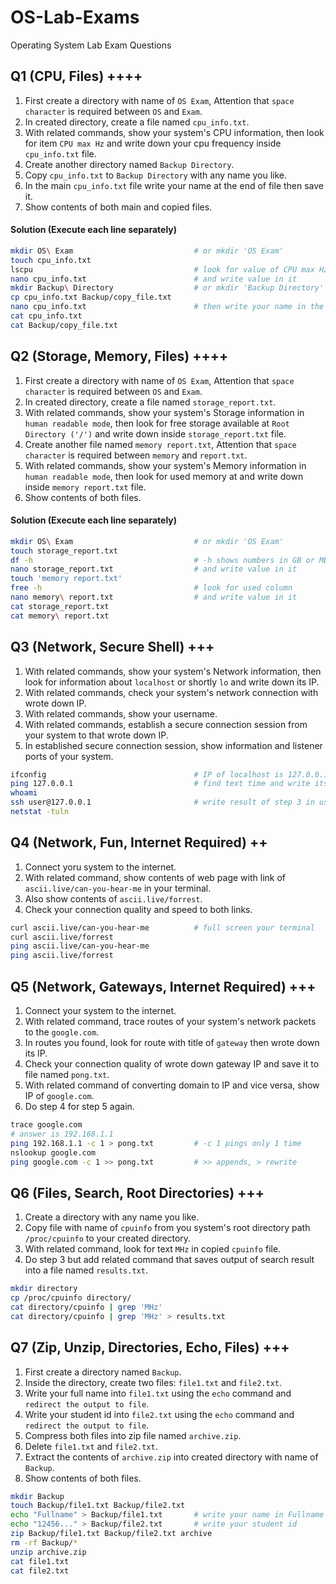 # OS-Lab-Exams
Operating System Lab Exam Questions
## Q1 (CPU, Files) ++++
1. First create a directory with name of ```OS Exam```, Attention that ```space character``` is required between ```OS``` and ```Exam```.
2. In created directory, create a file named ```cpu_info.txt```.
3. With related commands, show your system's CPU information, then look for item ```CPU max Hz``` and write down your cpu frequency inside ```cpu_info.txt``` file.
4. Create another directory named ```Backup Directory```.
5. Copy ```cpu_info.txt``` to ```Backup Directory``` with any name you like.
6. In the main ```cpu_info.txt``` file write your name at the end of file then save it.
7. Show contents of both main and copied files.
#### Solution (Execute each line separately)
```bash
mkdir OS\ Exam                           # or mkdir 'OS Exam'                 # - Step 1
touch cpu_info.txt                                                            # - Step 2
lscpu                                    # look for value of CPU max Hz       # - Step 3
nano cpu_info.txt                        # and write value in it              # - Step 3
mkdir Backup\ Directory                  # or mkdir 'Backup Directory'        # - Step 4
cp cpu_info.txt Backup/copy_file.txt                                          # - Step 5
nano cpu_info.txt                        # then write your name in the end    # - Step 6
cat cpu_info.txt                                                              # - Step 7
cat Backup/copy_file.txt                                                      # - Step 7
```

## Q2 (Storage, Memory, Files) ++++
1. First create a directory with name of ```OS Exam```, Attention that ```space character``` is required between ```OS``` and ```Exam```.
2. In created directory, create a file named ```storage_report.txt```.
3. With related commands, show your system's Storage information in ```human readable mode```, then look for free storage available at ```Root Directory ('/')``` and write down inside ```storage_report.txt``` file.
4. Create another file named ```memory report.txt```, Attention that ```space character``` is required between ```memory``` and ```report.txt```.
5. With related commands, show your system's Memory information in ```human readable mode```, then look for used memory at and write down inside ```memory report.txt``` file.
6. Show contents of both files.
#### Solution (Execute each line separately)
```bash
mkdir OS\ Exam                           # or mkdir 'OS Exam'                 # - Step 1
touch storage_report.txt                                                      # - Step 2
df -h                                    # -h shows numbers in GB or MB       # - Step 3
nano storage_report.txt                  # and write value in it              # - Step 3
touch 'memory report.txt'                                                     # - Step 4
free -h                                  # look for used column               # - Step 5
nano memory\ report.txt                  # and write value in it              # - Step 5
cat storage_report.txt                                                        # - Step 6
cat memory\ report.txt                                                        # - Step 6
```

## Q3 (Network, Secure Shell) +++
1. With related commands, show your system's Network information, then look for information about ```localhost``` or shortly ```lo``` and write down its IP.
2. With related commands, check your system's network connection with wrote down IP.
3. With related commands, show your username.
4. With related commands, establish a secure connection session from your system to that wrote down IP.
5. In established secure connection session, show information and listener ports of your system.
```bash
ifconfig                                 # IP of localhost is 127.0.0.1       # - Step 1
ping 127.0.0.1                           # find text time and write its 'ms'  # - Step 2
whoami                                                                        # - Step 3
ssh user@127.0.0.1                       # write result of step 3 in user     # - Step 4
netstat -tuln                                                                 # - Step 5
```

## Q4 (Network, Fun, Internet Required) ++
1. Connect yoru system to the internet.
2. With related command, show contents of web page with link of ```ascii.live/can-you-hear-me``` in your terminal.
3. Also show contents of ```ascii.live/forrest```.
4. Check your connection quality and speed to both links.
```bash
curl ascii.live/can-you-hear-me          # full screen your terminal          # - Step 2
curl ascii.live/forrest                                                       # - Step 3
ping ascii.live/can-you-hear-me                                               # - Step 4
ping ascii.live/forrest                                                       # - Step 4
```

## Q5 (Network, Gateways, Internet Required) +++
1. Connect your system to the internet.
2. With related command, trace routes of your system's network packets to the ```google.com```.
3. In routes you found, look for route with title of ```gateway``` then wrote down its IP.
4. Check your connection quality of wrote down gateway IP and save it to file named ```pong.txt```.
5. With related command of converting domain to IP and vice versa, show IP of ```google.com```.
6. Do step 4 for step 5 again.
```bash
trace google.com                                                              # - Step 2
# answer is 192.168.1.1                                                       # - Step 3
ping 192.168.1.1 -c 1 > pong.txt         # -c 1 pings only 1 time             # - Step 4
nslookup google.com                                                           # - Step 5
ping google.com -c 1 >> pong.txt         # >> appends, > rewrite              # - Step 6
```

## Q6 (Files, Search, Root Directories) +++
1. Create a directory with any name you like.
2. Copy file with name of ```cpuinfo``` from you system's root directory path ```/proc/cpuinfo``` to your created directory.
3. With related command, look for text ```MHz``` in copied ```cpuinfo``` file.
4. Do step 3 but add related command that saves output of search result into a file named ```results.txt```.
```bash
mkdir directory                                                               # - Step 1
cp /proc/cpuinfo directory/                                                   # - Step 2
cat directory/cpuinfo | grep 'MHz'                                            # - Step 3
cat directory/cpuinfo | grep 'MHz' > results.txt                              # - Step 4
```

## Q7 (Zip, Unzip, Directories, Echo, Files) +++
1. First create a directory named ```Backup```.
2. Inside the directory, create two files: ```file1.txt``` and ```file2.txt```.
3. Write your full name into ```file1.txt``` using the ```echo``` command and ```redirect the output to file```.
4. Write your student id into ```file2.txt``` using the ```echo``` command and ```redirect the output to file```.
5. Compress both files into zip file named ```archive.zip```.
6. Delete ```file1.txt``` and ```file2.txt```.
7. Extract the contents of ```archive.zip``` into created directory with name of ```Backup```.
8. Show contents of both files.
```bash
mkdir Backup                                                                  # - Step 1
touch Backup/file1.txt Backup/file2.txt                                       # - Step 2
echo "Fullname" > Backup/file1.txt       # write your name in Fullname        # - Step 3
echo "12456..." > Backup/file2.txt       # write your student id              # - Step 4
zip Backup/file1.txt Backup/file2.txt archive                                 # - Step 5
rm -rf Backup/*                                                               # - Step 6
unzip archive.zip                                                             # - Step 7
cat file1.txt                                                                 # - Step 8
cat file2.txt                                                                 # - Step 8
```
